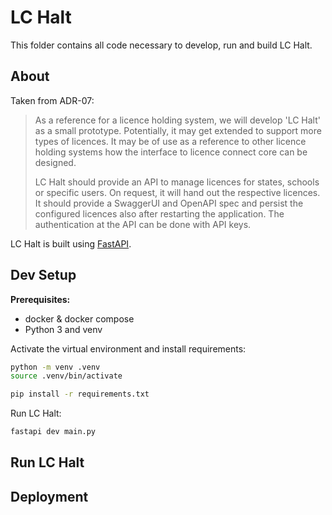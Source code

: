 # LC Halt

This folder contains all code necessary to develop, run and build LC Halt.

## About

Taken from ADR-07:

> As a reference for a licence holding system, we will develop 'LC Halt' as a small prototype.
Potentially, it may get extended to support more types of licences.
It may be of use as a reference to other licence holding systems how the interface to licence connect core can be designed.
>
>LC Halt should provide an API to manage licences for states, schools or specific users.
On request, it will hand out the respective licences.
It should provide a SwaggerUI and OpenAPI spec and persist the configured licences also after restarting the application.
The authentication at the API can be done with API keys.

LC Halt is built using [FastAPI](https://fastapi.tiangolo.com).

## Dev Setup

**Prerequisites:**
- docker & docker compose
- Python 3 and venv

Activate the virtual environment and install requirements:

```sh
python -m venv .venv
source .venv/bin/activate

pip install -r requirements.txt
```

Run LC Halt:

```sh
fastapi dev main.py
```

## Run LC Halt

<!-- containerized setup goes here -->

## Deployment
